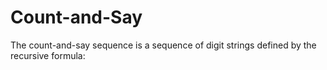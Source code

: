 # Count-and-Say
The count-and-say sequence is a sequence of digit strings defined by the recursive formula:
